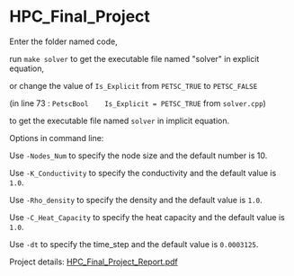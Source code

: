 # HPC_Final_Project

Enter the folder named code, 

run `make solver` to get the executable file named "solver" in explicit equation, 

or change the value of `Is_Explicit` from `PETSC_TRUE` to `PETSC_FALSE` 

(in line 73 : `PetscBool	Is_Explicit = PETSC_TRUE` from `solver.cpp`)  

to get the executable file named `solver` in implicit equation.

Options in command line:

Use `-Nodes_Num`  to specify the node size and the default number is 10.

Use `-K_Conductivity` to specify the conductivity and the default value is `1.0`.

Use `-Rho_density` to specify the density and the default value is `1.0`.

Use `-C_Heat_Capacity` to specify the heat capacity and the default value is `1.0`.

Use `-dt` to specify the time_step and the default value is `0.0003125`.

Project details: [HPC_Final_Project_Report.pdf](https://github.com/hjy9725/HPC_Final_Project/blob/main/HPC_Final_Project_Report.pdf)

